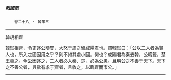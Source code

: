 

##### 戰國策
　　`卷二十八 ‧ 韓策三`

* * *

韓珉相齊

韓珉相齊，令吏逐公疇豎，大怒于周之留成陽君也。謂韓珉曰：「公以二人者為賢人也，所入之國因用之乎？則不如其處小國。何也？成陽君為秦去韓，公疇豎，楚王善之。今公因逐之，二人者必入秦、楚，必為公患。且明公之不善于天下。天下之不善公者，與欲有求于齊者，且收之，以臨齊而市公。」

* * *

